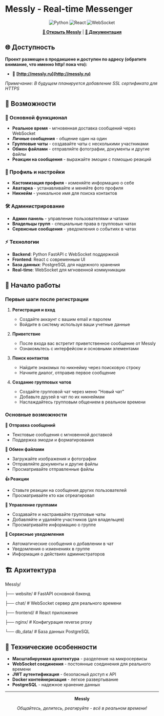 # Messly - Real-time Messenger

<div align="center">

![Python](https://img.shields.io/badge/Python-FastAPI-green?style=flat&logo=python&logoColor=white)
![React](https://img.shields.io/badge/React-18.2+-61dafb?style=flat&logo=react&logoColor=white)
![WebSocket](https://img.shields.io/badge/WebSocket-Real--Time-orange?style=flat&logo=websocket&logoColor=white)

[**🚀 Открыть Messly**](http://messly.ru) | [**📖 Документация**](#возможности)

</div>

## 🌐 Доступность

**Проект размещен в продакшене и доступен по адресу (обратите внимание, что именно http! пока что):**
- 🔗 **[http://messly.ru](http://messly.ru)**

*Примечание: В будущем планируется добавление SSL сертификата для HTTPS*

## 🚀 Возможности

### 💬 Основной функционал
- **Реальное время** - мгновенная доставка сообщений через WebSocket
- **Личные сообщения** - общение один на один
- **Групповые чаты** - создавайте чаты с несколькими участниками
- **Обмен файлами** - отправляйте фотографии, документы и другие файлы
- **Реакции на сообщения** - выражайте эмоции с помощью реакций

### 👤 Профиль и настройки
- **Кастомизация профиля** - изменяйте информацию о себе
- **Аватарка** - устанавливайте и меняйте фото профиля
- **Никнейм** - уникальное имя для поиска контактов

### 🛠 Администрирование
- **Админ панель** - управление пользователями и чатами
- **Владельцы групп** - специальные права в групповых чатах
- **Сервисные сообщения** - уведомления о событиях в чатах

### ⚡ Технологии
- **Backend**: Python FastAPI с WebSocket поддержкой
- **Frontend**: React с современным UI
- **База данных**: PostgreSQL для надежного хранения
- **Real-time**: WebSocket для мгновенной коммуникации

## 🎯 Начало работы

### Первые шаги после регистрации

1. **Регистрация и вход**
   - Создайте аккаунт с вашим email и паролем
   - Войдите в систему используя ваши учетные данные

2. **Приветствие**
   - После входа вас встретит приветственное сообщение от Messly
   - Ознакомьтесь с интерфейсом и основными элементами

3. **Поиск контактов**
   - Найдите знакомых по никнейму через поисковую строку
   - Начните диалог, отправив первое сообщение

4. **Создание групповых чатов**
   - Создайте групповой чат через меню "Новый чат"
   - Добавьте друзей в чат по их никнеймам
   - Наслаждайтесь групповым общением в реальном времени

### Основные возможности

**📨 Отправка сообщений**
- Текстовые сообщения с мгновенной доставкой
- Поддержка эмодзи и форматирования

**📎 Обмен файлами**
- Загружайте изображения и фотографии
- Отправляйте документы и другие файлы
- Просматривайте отправленные файлы

**👍 Реакции**
- Ставьте реакции на сообщения других пользователей
- Просматривайте кто как отреагировал

**👥 Управление группами**
- Создавайте и настраивайте групповые чаты
- Добавляйте и удаляйте участников (для владельцев)
- Просматривайте информацию о группе

**🔔 Сервисные уведомления**
- Автоматические сообщения о добавлении в чат
- Уведомления о изменениях в группе
- Информация о действиях администраторов

## 🏗 Архитектура

Messly/

├── website/ # FastAPI основной бэкенд

├── chat/ # WebSocket сервер для реального времени

├── frontend/ # React приложение

├── nginx/ # Конфигурация reverse proxy

└── db_data/ # База данных PostgreSQL


## 🔧 Технические особенности

- **Масштабируемая архитектура** - разделение на микросервисы
- **WebSocket соединения** - постоянные соединения для реального времени
- **JWT аутентификация** - безопасный доступ к API
- **Docker контейнеризация** - легкое развертывание
- **PostgreSQL** - надежное хранение данных

---

<div align="center">

**Messly**

*Общайтесь, делитесь, реагируйте - всё в реальном времени!*

</div>
